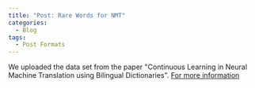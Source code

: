 ```yaml
---
title: "Post: Rare Words for NMT"
categories:
  - Blog
tags:
  - Post Formats
---
```


We uploaded the data set from the paper "Continuous Learning in Neural Machine Translation using Bilingual Dictionaries". [For more information](./data/rareWordNMT)
